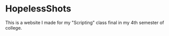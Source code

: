 # HopelessShots
 This is a website I made for my "Scripting" class final in my 4th semester of college.

